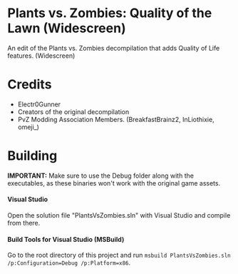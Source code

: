 # Plants vs. Zombies: Quality of the Lawn (Widescreen)
An edit of the Plants vs. Zombies decompilation that adds Quality of Life features. (Widescreen)

# Credits
- Electr0Gunner
- Creators of the original decompilation
- PvZ Modding Association Members. (BreakfastBrainz2, InLiothixie, omeji_)

# Building
**IMPORTANT:** Make sure to use the Debug folder along with the executables, as these binaries won't work with the original game assets.
#### Visual Studio
Open the solution file "PlantsVsZombies.sln" with Visual Studio and compile from there.

#### Build Tools for Visual Studio (MSBuild)
Go to the root directory of this project and run ``` msbuild PlantsVsZombies.sln /p:Configuration=Debug /p:Platform=x86 ```.
